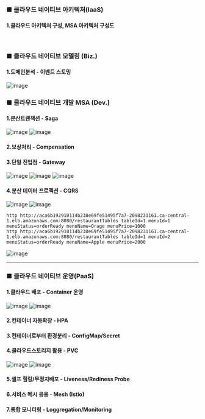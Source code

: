 ### ■ 클라우드 네이티브 아키텍처(IaaS)
#### 1.클라우드 아키텍처 구성, MSA 아키텍처 구성도
<br />   

### ■ 클라우드 네이티브 모델링 (Biz.)
#### 1.도메인분석 - 이벤트 스토밍
![image](https://github.com/lastosellie/kiosk/assets/52234918/067d0f62-ccaf-4eed-852f-28bcd6e7fcf2)
<br />   

### ■ 클라우드 네이티브 개발 MSA (Dev.)
#### 1.분산트랜잭션 - Saga
![image](https://github.com/lastosellie/kiosk/assets/52234918/dd82b2c2-dc82-42ab-8842-0ad12ac4316a)
![image](https://github.com/lastosellie/kiosk/assets/52234918/66f2b4f8-8320-49bd-a18a-641be6eb93b2)

#### 2.보상처리 - Compensation
#### 3.단일 진입점 - Gateway
![image](https://github.com/lastosellie/kiosk/assets/52234918/5afcac08-38ff-45bf-afbb-0381c0198f3d)
![image](https://github.com/lastosellie/kiosk/assets/52234918/8cd90e7d-df91-456a-b240-3c01bdb160a8)
![image](https://github.com/lastosellie/kiosk/assets/52234918/6f96bfc3-7a6f-4a16-8962-f7decd7532dc)

#### 4.분산 데이터 프로젝션 - CQRS
![image](https://github.com/lastosellie/kiosk/assets/52234918/635aa552-3c1b-465b-a906-64150f48c204)
![image](https://github.com/lastosellie/kiosk/assets/52234918/031efded-7fbc-4cad-8b04-4fb08efae3c5)
```
http http://aca6b192910114b238e69fe51495f7a7-2098231161.ca-central-1.elb.amazonaws.com:8080/restaurantTables tableId=1 menuId=1 menuStatus=orderReady menuName=Orage menuPrice=1000
http http://aca6b192910114b238e69fe51495f7a7-2098231161.ca-central-1.elb.amazonaws.com:8080/restaurantTables tableId=1 menuId=2 menuStatus=orderReady menuName=Apple menuPrice=2000
```
![image](https://github.com/lastosellie/kiosk/assets/52234918/b2370007-553f-4fa5-8544-cb07980c412d)
* * *
### ■ 클라우드 네이티브 운영(PaaS)
#### 1.클라우드 배포 - Container 운영
![image](https://github.com/lastosellie/kiosk/assets/52234918/ae730840-528c-487f-b97a-3f2ec3c0d263)
![image](https://github.com/lastosellie/kiosk/assets/52234918/84667238-d23b-4de0-8109-91ad8f5e0b1f)
#### 2.컨테이너 자동확장 - HPA
#### 3.컨테이너로부터 환경분리 - ConfigMap/Secret
#### 4.클라우드스토리지 활용 - PVC
![image](https://github.com/lastosellie/kiosk/assets/52234918/ea45a299-e51a-420e-9475-9075420ca499)
![image](https://github.com/lastosellie/kiosk/assets/52234918/2c6e7c0d-676c-4b52-992a-37b016976a7c)
#### 5.셀프 힐링/무정지배포 - Liveness/Rediness Probe
#### 6.서비스 메시 응용 - Mesh (Istio)
#### 7.통합 모니터링 - Loggregation/Monitoring
